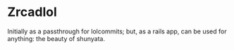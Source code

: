 # Zrcadlol

Initially as a passthrough for lolcommits; but, as a rails app, can be used for anything: the beauty of shunyata. 
